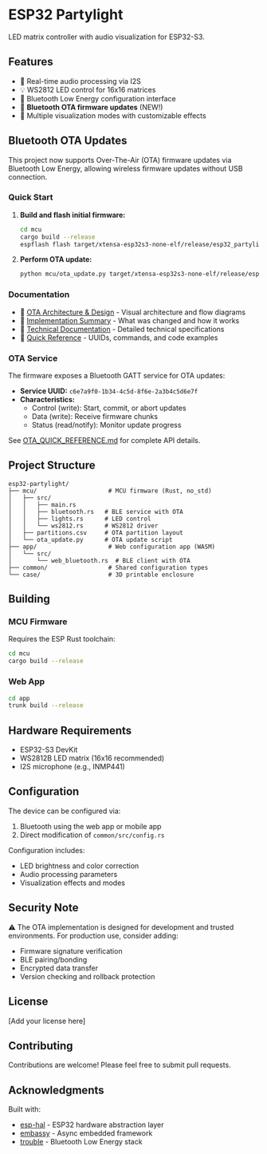 # ESP32 Partylight

LED matrix controller with audio visualization for ESP32-S3.

## Features

- 🎵 Real-time audio processing via I2S
- 💡 WS2812 LED control for 16x16 matrices
- 📱 Bluetooth Low Energy configuration interface
- 🔄 **Bluetooth OTA firmware updates** (NEW!)
- 🎨 Multiple visualization modes with customizable effects

## Bluetooth OTA Updates

This project now supports Over-The-Air (OTA) firmware updates via Bluetooth Low Energy, allowing wireless firmware updates without USB connection.

### Quick Start

1. **Build and flash initial firmware:**
   ```bash
   cd mcu
   cargo build --release
   espflash flash target/xtensa-esp32s3-none-elf/release/esp32_partylight.bin
   ```

2. **Perform OTA update:**
   ```bash
   python mcu/ota_update.py target/xtensa-esp32s3-none-elf/release/esp32_partylight.bin
   ```

### Documentation

- 📘 [OTA Architecture & Design](OTA_ARCHITECTURE.md) - Visual architecture and flow diagrams
- 📗 [Implementation Summary](BLUETOOTH_OTA_SUMMARY.md) - What was changed and how it works
- 📙 [Technical Documentation](mcu/OTA_README.md) - Detailed technical specifications
- 📕 [Quick Reference](OTA_QUICK_REFERENCE.md) - UUIDs, commands, and code examples

### OTA Service

The firmware exposes a Bluetooth GATT service for OTA updates:

- **Service UUID:** `c6e7a9f0-1b34-4c5d-8f6e-2a3b4c5d6e7f`
- **Characteristics:**
  - Control (write): Start, commit, or abort updates
  - Data (write): Receive firmware chunks
  - Status (read/notify): Monitor update progress

See [OTA_QUICK_REFERENCE.md](OTA_QUICK_REFERENCE.md) for complete API details.

## Project Structure

```
esp32-partylight/
├── mcu/                    # MCU firmware (Rust, no_std)
│   ├── src/
│   │   ├── main.rs
│   │   ├── bluetooth.rs   # BLE service with OTA
│   │   ├── lights.rs      # LED control
│   │   └── ws2812.rs      # WS2812 driver
│   ├── partitions.csv     # OTA partition layout
│   └── ota_update.py      # OTA update script
├── app/                    # Web configuration app (WASM)
│   └── src/
│       └── web_bluetooth.rs  # BLE client with OTA
├── common/                 # Shared configuration types
└── case/                   # 3D printable enclosure
```

## Building

### MCU Firmware

Requires the ESP Rust toolchain:

```bash
cd mcu
cargo build --release
```

### Web App

```bash
cd app
trunk build --release
```

## Hardware Requirements

- ESP32-S3 DevKit
- WS2812B LED matrix (16x16 recommended)
- I2S microphone (e.g., INMP441)

## Configuration

The device can be configured via:
1. Bluetooth using the web app or mobile app
2. Direct modification of `common/src/config.rs`

Configuration includes:
- LED brightness and color correction
- Audio processing parameters
- Visualization effects and modes

## Security Note

⚠️ The OTA implementation is designed for development and trusted environments. For production use, consider adding:
- Firmware signature verification
- BLE pairing/bonding
- Encrypted data transfer
- Version checking and rollback protection

## License

[Add your license here]

## Contributing

Contributions are welcome! Please feel free to submit pull requests.

## Acknowledgments

Built with:
- [esp-hal](https://github.com/esp-rs/esp-hal) - ESP32 hardware abstraction layer
- [embassy](https://github.com/embassy-rs/embassy) - Async embedded framework
- [trouble](https://github.com/embassy-rs/trouble) - Bluetooth Low Energy stack
